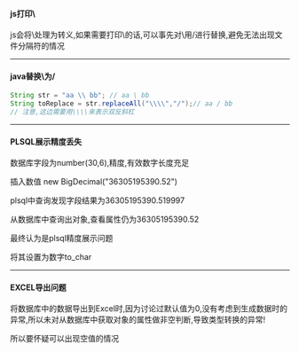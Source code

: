 #### js打印\

js会将\处理为转义,如果需要打印\的话,可以事先对\用/进行替换,避免无法出现文件分隔符的情况

---

#### java替换\为/

```java
String str = "aa \\ bb"; // aa \ bb
String toReplace = str.replaceAll("\\\\","/");// aa / bb
// 注意,这边需要用\\\\来表示双反斜杠
```

---

#### PLSQL展示精度丢失

数据库字段为number(30,6),精度,有效数字长度充足

插入数值 new BigDecimal("36305195390.52")

plsql中查询发现字段结果为36305195390.519997

从数据库中查询出对象,查看属性仍为36305195390.52

最终认为是plsql精度展示问题

将其设置为数字to_char

---

#### EXCEL导出问题

将数据库中的数据导出到Excel时,因为讨论过默认值为0,没有考虑到生成数据时的异常,所以未对从数据库中获取对象的属性做非空判断,导致类型转换的异常!

所以要怀疑可以出现空值的情况